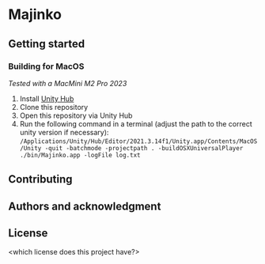 # Majinko

<Describe me>

## Getting started

<Document how to get things up and running>

### Building for MacOS

*Tested with a MacMini M2 Pro 2023*

1. Install [Unity Hub](https://unity.com/de/unity-hub)
2. Clone this repository
3. Open this repository via Unity Hub
4. Run the following command in a terminal (adjust the path to the correct unity version if necessary):
`/Applications/Unity/Hub/Editor/2021.3.14f1/Unity.app/Contents/MacOS/Unity -quit -batchmode -projectpath . -buildOSXUniversalPlayer ./bin/Majinko.app -logFile log.txt`

## Contributing

<Mention a Contribution Guide if any>

## Authors and acknowledgment

<Credit where credit is due>

## License

<which license does this project have?>
